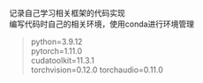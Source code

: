 记录自己学习相关框架的代码实现  
编写代码时自己的相关环境，使用conda进行环境管理
> python=3.9.12  
> pytorch=1.11.0  
> cudatoolkit=11.3.1  
> torchvision=0.12.0
> torchaudio=0.11.0